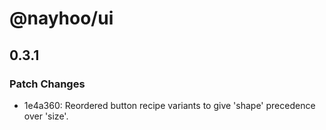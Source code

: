 # @nayhoo/ui

## 0.3.1

### Patch Changes

- 1e4a360: Reordered button recipe variants to give 'shape' precedence over 'size'.
